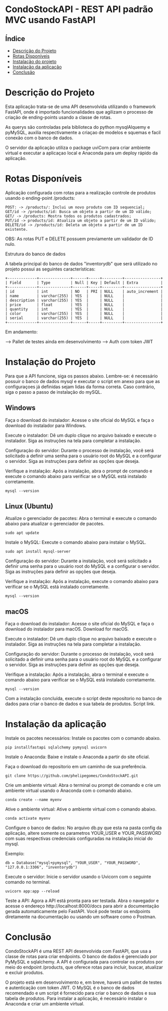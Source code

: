 # CondoStockAPI - REST API padrão MVC usando FastAPI

## Índice

* [Descrição do Projeto](#descricao-do-projeto)
* [Rotas Disponíveis](#rotas-disponiveis)
* [Instalação do projeto](#instalacao-do-projeto)
* [Instalação da aplicação](#instalacao-da-aplicacao)
* [Conclusão](#conclusao)

# Descrição do Projeto

Esta aplicação trata-se de uma API desenvolvida utilizando o framework FastAPI, onde é importado funcionalidades que agilizam o processo de criação de ending-points usando a classe de rotas.

As querys são controladas pela biblioteca do python mysqlAlquemy e pyMySQL, auxilia respectivamente a criaçao de modelos e squemas e facil conexão com o banco de dados.

O servidor da aplicação utiliza o package uviCorn para criar ambiente virtual e executar a aplicaçao local e Anaconda para um deploy rápido da aplicação.

# Rotas Disponíveis

Aplicação configurada com rotas para a realização controle de produtos usando o ending-point /products:

```
POST: -> /products/: Inclui um novo produto com ID sequencial; 
GET/id -> /products/id: Busca um objeto a partir de um ID válido; 
GET/ -> /products: Mostra todos os produtos cadastrados; 
PUT/id -> products/id: Atualiza um objeto a partir de um ID válido; 
DELETE/id -> /products/id: Deleta um objeto a partir de um ID existente.
```

OBS: As rotas PUT e DELETE possuem previamente um validador de ID nulo.

Estrutura do banco de dados

A tabela principal do banco de dados "inventorydb" que será utilizado no projeto possui as seguintes características:

```
+-------------+--------------+------+-----+---------+----------------+
| Field       | Type         | Null | Key | Default | Extra          |
+-------------+--------------+------+-----+---------+----------------+
| id          | int          | NO   | PRI | NULL    | auto_increment |
| name        | varchar(255) | YES  |     | NULL    |                |
| description | varchar(255) | YES  |     | NULL    |                |
| price       | float        | YES  |     | NULL    |                |
| quantity    | int          | YES  |     | NULL    |                |
| color       | varchar(255) | YES  |     | NULL    |                |
| serial      | varchar(255) | YES  |     | NULL    |                |
+-------------+--------------+------+-----+---------+----------------+
```
Em andamento: 

--> Pallet de testes ainda em desenvolvimento 
--> Auth com token JWT

# Instalação do Projeto

Para que a API funcione, siga os passos abaixo. Lembre-se: é necessário possuir o banco de dados mysql e executar o script em anexo para que as configuraçoes já definidas sejam lidas da forma correta. Caso contrário, siga o passo a passo de instalação do mySQL.

## Windows

Faça o download do instalador: Acesse o site oficial do MySQL e faça o download do instalador para Windows. 

Execute o instalador: Dê um duplo clique no arquivo baixado e execute o instalador. Siga as instruções na tela para completar a instalação.

Configuração do servidor: Durante o processo de instalação, você será solicitado a definir uma senha para o usuário root do MySQL e a configurar o servidor. Siga as instruções para definir as opções que deseja.

Verifique a instalação: Após a instalação, abra o prompt de comando e execute o comando abaixo para verificar se o MySQL está instalado corretamente.

```
mysql --version
```
## Linux (Ubuntu)

Atualize o gerenciador de pacotes: Abra o terminal e execute o comando abaixo para atualizar o gerenciador de pacotes.
```
sudo apt update
````

Instale o MySQL: Execute o comando abaixo para instalar o MySQL.
```
sudo apt install mysql-server
```

Configuração do servidor: Durante a instalação, você será solicitado a definir uma senha para o usuário root do MySQL e a configurar o servidor. Siga as instruções para definir as opções que deseja.

Verifique a instalação: Após a instalação, execute o comando abaixo para verificar se o MySQL está instalado corretamente.
```
mysql --version
```

## macOS

Faça o download do instalador: Acesse o site oficial do MySQL e faça o download do instalador para macOS. Download for macOS.

Execute o instalador: Dê um duplo clique no arquivo baixado e execute o instalador. Siga as instruções na tela para completar a instalação.

Configuração do servidor: Durante o processo de instalação, você será solicitado a definir uma senha para o usuário root do MySQL e a configurar o servidor. Siga as instruções para definir as opções que deseja.

Verifique a instalação: Após a instalação, abra o terminal e execute o comando abaixo para verificar se o MySQL está instalado corretamente.

```
mysql --version
```

Com a instalação concluída, execute o script deste repositorio no banco de dados para criar o banco de dados e sua tabela de produtos. Script link.

# Instalação da aplicação
Instale os pacotes necessários: Instale os pacotes com o comando abaixo.
```
pip installfastapi sqlalchemy pymysql uvicorn 
```

Instale o Anaconda: Baixe e instale o Anaconda a partir do site oficial.

Faça o download do repositorio em um caminho de sua preferência.
```
git clone https://github.com/phelipegomes/CondoStockAPI.git
```

Crie um ambiente virtual: Abra o terminal ou prompt de comando e crie um ambiente virtual usando o Anaconda com o comando abaixo.
```
conda create --name myenv
```

Ative o ambiente virtual: Ative o ambiente virtual com o comando abaixo.
```
conda activate myenv
```

Configure o banco de dados: No arquivo db.py que esta na pasta config da aplicação, altere somente os parametros YOUR_USER e YOUR_PASSWORD com suas respectivas credenciais configuradas na instalação inicial do mysql.

Exemplo:
```
db = Database("mysql+pymysql", "YOUR_USER", "YOUR_PASSWORD", "127.0.0.1:3306", "inventorydb")
```

Execute o servidor: Inicie o servidor usando o Uvicorn com o seguinte comando no terminal.
```
uvicorn app:app --reload
```

Teste a API: Agora a API está pronta para ser testada. Abra o navegador e acesse o endereço http://localhost:8000/docs para abrir a documentação gerada automaticamente pelo FastAPI. Você pode testar os endpoints diretamente na documentação ou usando um software como o Postman.

# Conclusão

CondoStockAPI é uma REST API desenvolvida com FastAPI, que usa a classe de rotas para criar endpoints. O banco de dados é gerenciado por PyMySQL e sqlalchemy. A API é configurada para controlar os produtos por meio do endpoint /products, que oferece rotas para incluir, buscar, atualizar e excluir produtos. 

O projeto está em desenvolvimento e, em breve, haverá um pallet de testes e autenticação com token JWT. O MySQL é o banco de dados recomendado e um script é fornecido para criar o banco de dados e sua tabela de produtos. Para instalar a aplicação, é necessário instalar o Anaconda e criar um ambiente virtual.
